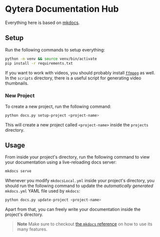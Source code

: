 # Qytera Documentation Hub

Everything here is based on [mkdocs](https://www.mkdocs.org).

## Setup

Run the following commands to setup everything:
```sh
python -m venv && source venv/bin/activate
pip install -r requirements.txt
```

If you want to work with videos, you should probably install [`ffmpeg`](https://ffmpeg.org/) as well.
In the `scripts` directory, there is a useful script for generating video thumbnails.

### New Project

To create a new project, run the following command:

```sh
python docs.py setup-project <project-name>
```
This will create a new project called `<project-name>` inside the `projects` directory.

## Usage

From inside your project's directory, run the following command to view your documentation using a live-reloading docs server:

```sh
mkdocs serve
```

Whenever you modify `mkdocsLocal.yml` inside your project's directory, you should run the following command to update the *automatically generated* `mkdocs.yml` YAML file used by `mkdocs`:

```sh
python docs.py update-project <project-name>
```

Apart from that, you can freely write your documentation inside the project's directory.

> **Note**
> Make sure to checkout [the `mkdocs` reference](https://squidfunk.github.io/mkdocs-material/reference/) on how to use its many features.
